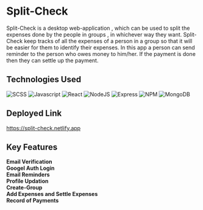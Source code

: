   # Split-Check

Split-Check is a desktop web-application , which can be used to split the expenses done by the people in groups , in whichever way they want.
Split-Check keep tracks of all the expenses of a person in a group so that it will be easier for them to identify their expenses.
In this app a person can send reminder to the person who owes money to him/her. If the payment is done then they can settle up the payment.


## Technologies Used
![SCSS](https://img.shields.io/badge/-scss-orange?color=264DE4&style=for-the-badge&logo=scss&logoColor=white&logoWidth=20)
![Javascript](https://img.shields.io/badge/-javascript-white?style=for-the-badge&logo=javascript&logoColor=white&logoWidth=20&color=F1DB4E)
![React](https://img.shields.io/badge/-React-blue?style=for-the-badge&logo=React&logoColor=white&logoWidth=20)
![NodeJS](https://img.shields.io/badge/-Node-orange?color=8BBF3F&style=for-the-badge&logo=NODE&logoColor=white&logoWidth=20)
![Express](https://img.shields.io/badge/-Express-purple?color=8BBF3F&style=for-the-badge&logo=Express&logoColor=white&logoWidth=20)
![NPM](https://img.shields.io/badge/-NPM-brightgreen?color=DC2C34&style=for-the-badge&logo=NPM&logoColor=white&logoWidth=20)
![MongoDB](https://img.shields.io/badge/-mongoDb-orange?color=green&style=for-the-badge&logo=mongoDB&logoColor=white&logoWidth=20)

## Deployed Link
https://split-check.netlify.app

## Key Features
  **Email Verification**<br/>
  **Googel Auth Login**<br/>
  **Email Reminders**<br/>
  **Profile Updation**<br/>
  **Create-Group**<br/>
  **Add Expenses and Settle Expenses**<br/>
  **Record of Payments**<br/>
